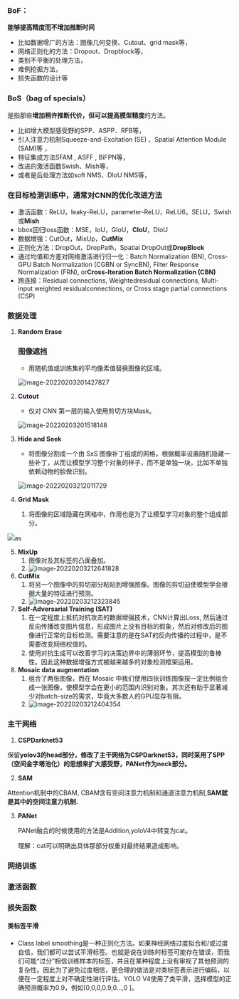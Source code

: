 ### **BoF**：

**能够提高精度而不增加推断时间**

- 比如数据增广的方法：图像几何变换、Cutout、grid mask等，
- 网络正则化的方法：Dropout、Dropblock等，
- 类别不平衡的处理方法，
- 难例挖掘方法，
- 损失函数的设计等

### **BoS**（bag of specials）

是指那些**增加稍许推断代价，但可以提高模型精度**的方法。

- 比如增大模型感受野的SPP、ASPP、RFB等，
- 引入注意力机制Squeeze-and-Excitation (SE) 、Spatial Attention Module (SAM)等 ，
- 特征集成方法SFAM , ASFF , BiFPN等，
- 改进的激活函数Swish、Mish等，
- 或者是后处理方法如soft NMS、DIoU NMS等，

### 在目标检测训练中，通常对CNN的优化改进方法

- 激活函数：ReLU，leaky-ReLU，parameter-ReLU，ReLU6，SELU，Swish或**Mish**
- bbox回归loss函数：MSE，IoU，GIoU，**CIoU**，DIoU
- 数据增强：CutOut，MixUp，**CutMix**
- 正则化方法：DropOut，DropPath，Spatial DropOut或**DropBlock**
- 通过均值和方差对网络激活进行归一化：Batch Normalization (BN), Cross-GPU Batch Normalization (CGBN or SyncBN), Filter Response Normalization (FRN), or**Cross-Iteration Batch Normalization (CBN)**
- 跨连接：Residual connections, Weightedresidual connections, Multi-input weighted residualconnections, or Cross stage partial connections (CSP)

### 数据处理

1. **Random** **Erase**

   ### **图像遮挡**

   - 用随机值或训练集的平均像素值替换图像的区域。

   ![image-20220203201427827](../../images/yolov4/image-20220203201427827.png)

2. **Cutout**

   - 仅对 CNN 第一层的输入使用剪切方块Mask。

   ![image-20220203201518148](../../images/yolov4/image-20220203201518148.png)

3. **Hide and Seek**

   - 将图像分割成一个由 SxS 图像补丁组成的网格，根据概率设置随机隐藏一些补丁，从而让模型学习整个对象的样子，而不是单独一块，比如不单独依赖动物的脸做识别。

   ![image-20220203212011729](../../images/yolov4/image-20220203212011729.png)

4. **Grid Mask** 

   1. 将图像的区域隐藏在网格中，作用也是为了让模型学习对象的整个组成部分。

![](../../images/yolov4/image-20220203212047998.png)as

5. **MixUp**
   1. 图像对及其标签的凸面叠加。
   2. ![image-20220203212641828](../../images/yolov4/image-20220203212641828.png)
6. **CutMix**
   1. 将另一个图像中的剪切部分粘贴到增强图像。图像的剪切迫使模型学会根据大量的特征进行预测。
   2. ![image-20220203212323845](../../images/yolov4/image-20220203212323845.png)
7. **Self-Adversarial Training (SAT)**
   1. 在一定程度上抵抗对抗攻击的数据增强技术，CNN计算出Loss, 然后通过反向传播改变图片信息，形成图片上没有目标的假象，然后对修改后的图像进行正常的目标检测。需要注意的是在SAT的反向传播的过程中，是不需要改变网络权值的。
   2. 使用对抗生成可以改善学习的决策边界中的薄弱环节，提高模型的鲁棒性。因此这种数据增强方式被越来越多的对象检测框架运用。
8. **Mosaic data augmentation**
   1. 组合了两张图像，而在 Mosaic 中我们使用四张训练图像按一定比例组合成一张图像，使模型学会在更小的范围内识别对象。其次还有助于显著减少对batch-size的需求，毕竟大多数人的GPU显存有限。
   2. ![image-20220203212404354](../../images/yolov4/image-20220203212404354.png)



### 主干网络

1. **CSPDarknet53**

保留**yolov3的head部分，修改了主干网络为CSPDarknet53，同时采用了SPP（空间金字塔池化）的思想来扩大感受野，PANet作为neck部分。**

2. **SAM**

Attention机制中的CBAM, CBAM含有空间注意力机制和通道注意力机制,**SAM就是其中的空间注意力机制.**

3. **PANet**

   PANet融合的时候使用的方法是Addition,yoloV4中转变为cat。

   理解：cat可以明确出具体那部分权重对最终结果造成影响。

### 网络训练



### 激活函数



### 损失函数

#### 类标签平滑

- Class label smoothing是一种正则化方法。如果神经网络过度拟合和/或过度自信，我们都可以尝试平滑标签。也就是说在训练时标签可能存在错误，而我们可能“过分”相信训练样本的标签，并且在某种程度上没有审视了其他预测的复杂性。因此为了避免过度相信，更合理的做法是对类标签表示进行编码，以便在一定程度上对不确定性进行评估。YOLO V4使用了类平滑，选择模型的正确预测概率为0.9，例如[0,0,0,0.9,0...,0 ]。

